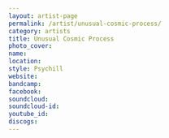 ```yaml
---
layout: artist-page
permalink: /artist/unusual-cosmic-process/
category: artists
title: Unusual Cosmic Process
photo_cover: 
name: 
location: 
style: Psychill
website: 
bandcamp: 
facebook: 
soundcloud: 
soundcloud-id: 
youtube_id: 
discogs: 
---
```

